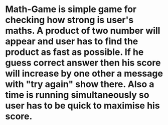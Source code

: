 # Math-Game is simple game for checking how strong is user's maths. A product of two number will appear and user has to find the product as fast as possible. If he guess correct answer then his score will increase by one other a message with "try again" show there. Also a time is running simultaneously so user has to be quick to maximise his score. 
